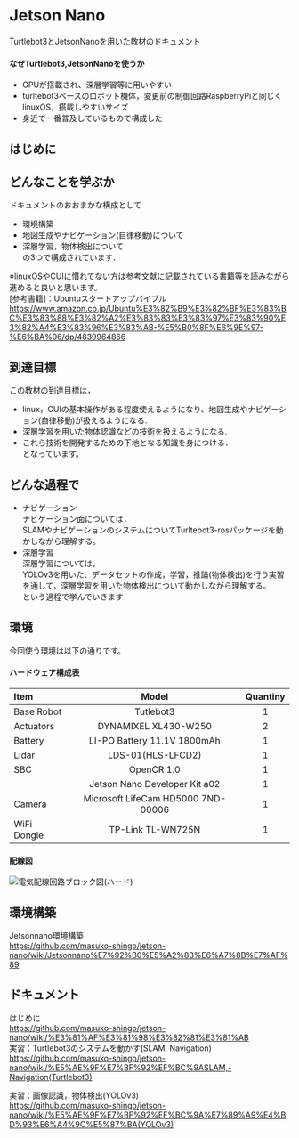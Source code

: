 # Jetson Nano
<!--
自分用jetsonnanoの記録するリポジトリ  
-->
Turtlebot3とJetsonNanoを用いた教材のドキュメント  

#### なぜTurtlebot3,JetsonNanoを使うか
* GPUが搭載され、深層学習等に用いやすい
* turltebot3ベースのロボット機体，変更前の制御回路RaspberryPiと同じくlinuxOS，搭載しやすいサイズ
* 身近で一番普及しているもので構成した

## はじめに
<!--
近年，自律移動ロボットの需要が増えており，深層学習を利用して，物体認識を行うような技術の開発が急速に進みつつあります．  
自律移動ロボットの例として，Turtlebot3を挙げます．  
Turtlebot3は，オープンソースで開発された，ROSのプラットフォームとなるロボットです．  
2017年に公表され，使用されている国は比較的多いと言えます．そのため，ユーザーが多く情報に富んでいるプラットフォームだと考えられます．  
また，深層学習を利用した技術では，自動運転時，センサからの障害物検知(物体検出)が挙げられます．  
上記のような背景から，これらの先端的な技術を効率良く学べる教材が求められていると考えられます．  
それを踏まえて，ナビゲーションと深層学習を学べる教材としてTurtlebot3とJetsonNanoを使用した教材を開発しました．  
-->
## どんなことを学ぶか
ドキュメントのおおまかな構成として
<!--
- linuxOSやCUI(コマンドライン)について  
-->
- 環境構築
- 地図生成やナビゲーション(自律移動)について  
- 深層学習，物体検出について  
の3つで構成されています．

※linuxOSやCUIに慣れてない方は参考文献に記載されている書籍等を読みながら進めると良いと思います。  
[参考書籍]：Ubuntuスタートアップバイブル  
https://www.amazon.co.jp/Ubuntu%E3%82%B9%E3%82%BF%E3%83%BC%E3%83%88%E3%82%A2%E3%83%83%E3%83%97%E3%83%90%E3%82%A4%E3%83%96%E3%83%AB-%E5%B0%8F%E6%9E%97-%E6%BA%96/dp/4839964866

## 到達目標
この教材の到達目標は，  
- linux，CUIの基本操作がある程度使えるようになり、地図生成やナビゲーション(自律移動)が扱えるようになる.  
- 深層学習を用いた物体認識などの技術を扱えるようになる.  
- これら技術を開発するための下地となる知識を身につける．  
となっています。

## どんな過程で
- ナビゲーション  
ナビゲーション面については，  
SLAMやナビゲーションのシステムについてTurltebot3-rosパッケージを動かしながら理解する。  
- 深層学習  
深層学習については，  
YOLOv3を用いた、データセットの作成，学習，推論(物体検出)を行う実習を通して，深層学習を用いた物体検出について動かしながら理解する。  
という過程で学んでいきます．

## 環境
今回使う環境は以下の通りです。  

#### ハードウェア構成表
| Item | Model | Quantiny |
| :--- | :---: | :---: |
| Base Robot | Tutlebot3 | 1 |
| Actuators | DYNAMIXEL XL430-W250 | 2 |
| Battery | LI-PO Battery 11.1V 1800mAh | 1 |
| Lidar | LDS-01(HLS-LFCD2) | 1 |
| SBC | OpenCR 1.0 | 1 |
|  | Jetson Nano Developer Kit a02 | 1 |
| Camera | Microsoft LifeCam HD5000 7ND-00006 | 1 |
| WiFi Dongle | TP-Link TL-WN725N | 1 |

#### 配線図  
![電気配線回路ブロック図(ハード)](https://user-images.githubusercontent.com/72721963/150423909-6bc43ef9-ece2-4a26-af5e-6e294c44b737.png)

<!--
ソフトウェア構成図
-->
## 環境構築
Jetsonnano環境構築  
https://github.com/masuko-shingo/jetson-nano/wiki/Jetsonnano%E7%92%B0%E5%A2%83%E6%A7%8B%E7%AF%89

## ドキュメント
はじめに  
https://github.com/masuko-shingo/jetson-nano/wiki/%E3%81%AF%E3%81%98%E3%82%81%E3%81%AB  
実習：Turtlebot3のシステムを動かす(SLAM, Navigation)  
https://github.com/masuko-shingo/jetson-nano/wiki/%E5%AE%9F%E7%BF%92%EF%BC%9ASLAM,-Navigation(Turtlebot3)

実習：画像認識，物体検出(YOLOv3)  
https://github.com/masuko-shingo/jetson-nano/wiki/%E5%AE%9F%E7%BF%92%EF%BC%9A%E7%89%A9%E4%BD%93%E6%A4%9C%E5%87%BA(YOLOv3)
